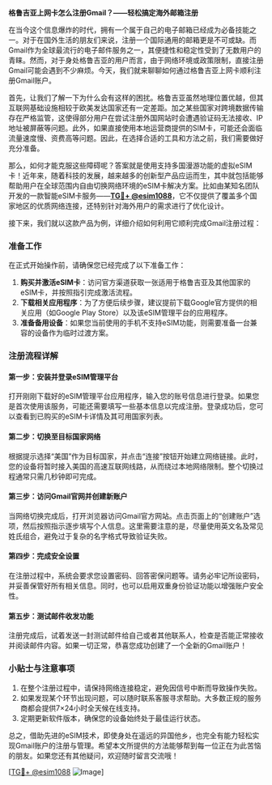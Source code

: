 **格鲁吉亚上网卡怎么注册Gmail？——轻松搞定海外邮箱注册**

在当今这个信息爆炸的时代，拥有一个属于自己的电子邮箱已经成为必备技能之一。对于在国外生活的朋友们来说，注册一个国际通用的邮箱更是不可或缺。而Gmail作为全球最流行的电子邮件服务之一，其便捷性和稳定性受到了无数用户的青睐。然而，对于身处格鲁吉亚的用户而言，由于网络环境或政策限制，直接注册Gmail可能会遇到不少麻烦。今天，我们就来聊聊如何通过格鲁吉亚上网卡顺利注册Gmail账户。

首先，让我们了解一下为什么会有这样的困扰。格鲁吉亚虽然地理位置优越，但其互联网基础设施相较于欧美发达国家还有一定差距。加之某些国家对跨境数据传输存在严格监管，这使得部分用户在尝试注册外国网站时会遭遇验证码无法接收、IP地址被屏蔽等问题。此外，如果直接使用本地运营商提供的SIM卡，可能还会面临流量速度慢、资费高等问题。因此，在选择合适的工具和方法之前，我们需要做好充分准备。

那么，如何才能克服这些障碍呢？答案就是使用支持多国漫游功能的虚拟eSIM卡！近年来，随着科技的发展，越来越多的创新型产品应运而生，其中就包括能够帮助用户在全球范围内自由切换网络环境的eSIM卡解决方案。比如由某知名团队开发的一款智能eSIM卡服务——**[TG💪+ @esim1088](https://t.me/s/esim1088)**，它不仅提供了覆盖多个国家地区的优质网络连接，还特别针对海外用户的需求进行了优化设计。

接下来，我们就以这款产品为例，详细介绍如何利用它顺利完成Gmail注册过程：

### 准备工作

在正式开始操作前，请确保您已经完成了以下准备工作：
1. **购买并激活eSIM卡**：访问官方渠道获取一张适用于格鲁吉亚及其他国家的eSIM卡，并按照指引完成激活流程。
2. **下载相关应用程序**：为了方便后续步骤，建议提前下载Google官方提供的相关应用（如Google Play Store）以及该eSIM管理平台的应用程序。
3. **准备备用设备**：如果您当前使用的手机不支持eSIM功能，则需要准备一台兼容的设备作为临时过渡方案。

### 注册流程详解

#### 第一步：安装并登录eSIM管理平台
打开刚刚下载好的eSIM管理平台应用程序，输入您的账号信息进行登录。如果您是首次使用该服务，可能还需要填写一些基本信息以完成注册。登录成功后，您可以查看到已购买的eSIM卡详情及其可用国家列表。

#### 第二步：切换至目标国家网络
根据提示选择“美国”作为目标国家，并点击“连接”按钮开始建立网络链接。此时，您的设备将暂时接入美国的高速互联网线路，从而绕过本地网络限制。整个切换过程通常只需几秒钟即可完成。

#### 第三步：访问Gmail官网并创建新账户
当网络切换完成后，打开浏览器访问Gmail官方网站。点击页面上的“创建账户”选项，然后按照指示逐步填写个人信息。这里需要注意的是，尽量使用英文名及常见姓氏组合，避免过于复杂的名字格式导致验证失败。

#### 第四步：完成安全设置
在注册过程中，系统会要求您设置密码、回答密保问题等。请务必牢记所设密码，并妥善保管好所有相关信息。同时，也可以启用双重身份验证功能以增强账户安全性。

#### 第五步：测试邮件收发功能
注册完成后，试着发送一封测试邮件给自己或者其他联系人，检查是否能正常接收并阅读邮件内容。如果一切正常，恭喜您成功创建了一个全新的Gmail账户！

### 小贴士与注意事项

1. 在整个注册过程中，请保持网络连接稳定，避免因信号中断而导致操作失败。
2. 如果发现某个环节出现问题，可以随时联系客服寻求帮助。大多数正规的服务商都会提供7×24小时全天候在线支持。
3. 定期更新软件版本，确保您的设备始终处于最佳运行状态。

总之，借助先进的eSIM技术，即使身处在遥远的异国他乡，也完全有能力轻松实现Gmail账户的注册与管理。希望本文所提供的方法能够帮到每一位正在为此苦恼的朋友。如果您还有其他疑问，欢迎随时留言交流哦！

[[TG💪+ @esim1088](https://t.me/s/esim1088) ![Image](https://i.postimg.cc/4NQfJmqS/Snipaste-2025-05-13-00-14-12.png)]